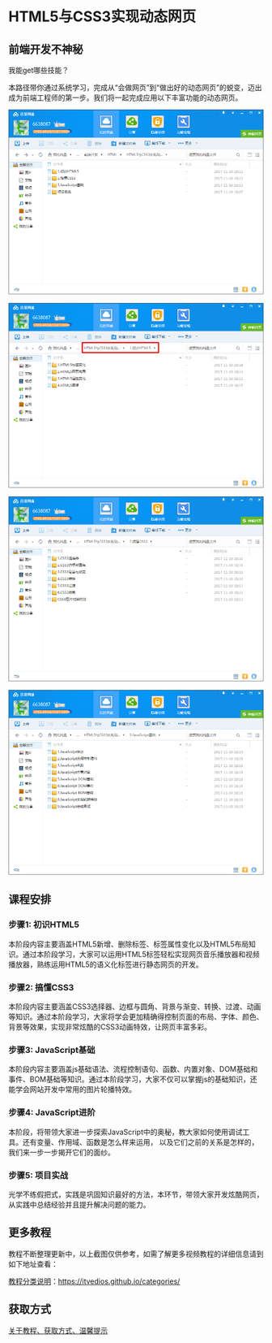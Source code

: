 # HTML5与CSS3实现动态网页

## 前端开发不神秘

我能get哪些技能？

本路径带你通过系统学习，完成从“会做网页”到“做出好的动态网页”的蜕变，迈出成为前端工程师的第一步。我们将一起完成应用以下丰富功能的动态网页。

![](img/HTML5与CSS3-1.png)

![](img/HTML5与CSS3-2.png)

![](img/HTML5与CSS3-3.png)

![](img/HTML5与CSS3-4.png)

## 课程安排

### 步骤1: 初识HTML5

本阶段内容主要涵盖HTML5新增、删除标签、标签属性变化以及HTML5布局知识。通过本阶段学习，大家可以运用HTML5标签轻松实现网页音乐播放器和视频播放器，熟练运用HTML5的语义化标签进行静态网页的开发。

### 步骤2: 搞懂CSS3

本阶段内容主要涵盖CSS3选择器、边框与圆角、背景与渐变、转换、过渡、动画等知识。通过本阶段学习，大家将学会更加精确得控制页面的布局、字体、颜色、背景等效果，实现非常炫酷的CSS3动画特效，让网页丰富多彩。

### 步骤3: JavaScript基础

本阶段内容主要涵盖js基础语法、流程控制语句、函数、内置对象、DOM基础和事件、BOM基础等知识。通过本阶段学习，大家不仅可以掌握js的基础知识，还能学会网站开发中常用的图片轮播特效。

### 步骤4: JavaScript进阶

本阶段，将带领大家进一步探索JavaScript中的奥秘，教大家如何使用调试工具。还有变量、作用域、函数是怎么样来运用， 以及它们之前的关系是怎样的，我们来一步一步揭开它们的面纱。

### 步骤5: 项目实战

光学不练假把式，实践是巩固知识最好的方法，本环节，带领大家开发炫酷网页，从实践中总结经验并且提升解决问题的能力。

## 更多教程

教程不断整理更新中，以上截图仅供参考，如需了解更多视频教程的详细信息请到如下地址查看：

[教程分类说明](https://itvedios.github.io/categories/)：<https://itvedios.github.io/categories/>

## 获取方式

[关于教程、获取方式、温馨提示](https://itvedios.github.io/about/)
